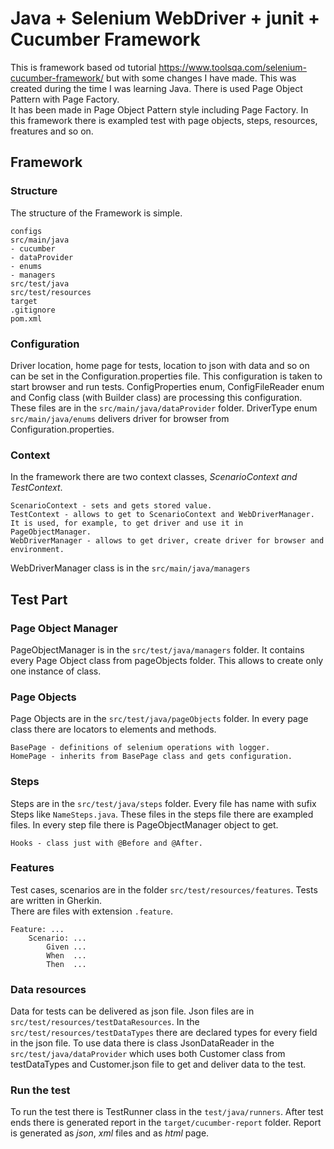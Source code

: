 # Java + Selenium WebDriver + junit + Cucumber Framework
This is framework based od tutorial https://www.toolsqa.com/selenium-cucumber-framework/ but with some changes I have made.
This was created during the time I was learning Java.
There is used Page Object Pattern with Page Factory.  
It has been made in Page Object Pattern style including Page Factory. 
In this framework there is exampled test with page objects, steps, resources, freatures and so on.

## Framework

### Structure
The structure of the Framework is simple. 
```
configs
src/main/java
- cucumber
- dataProvider
- enums
- managers
src/test/java
src/test/resources
target
.gitignore
pom.xml
```

### Configuration
Driver location, home page for tests, location to json with data and so on can be set in the Configuration.properties file.
This configuration is taken to start browser and run tests. 
ConfigProperties enum, ConfigFileReader enum and Config class (with Builder class) are processing this configuration. 
These files are in the `src/main/java/dataProvider` folder.
DriverType enum `src/main/java/enums` delivers driver for browser from Configuration.properties.


### Context
In the framework there are two context classes, *ScenarioContext and TestContext*.

```text
ScenarioContext - sets and gets stored value.
TestContext - allows to get to ScenarioContext and WebDriverManager. It is used, for example, to get driver and use it in PageObjectManager.
WebDriverManager - allows to get driver, create driver for browser and environment.
```

WebDriverManager class is in the `src/main/java/managers`

## Test Part

### Page Object Manager
PageObjectManager is in the `src/test/java/managers` folder.
It contains every Page Object class from pageObjects folder. 
This allows to create only one instance of class. 

### Page Objects
Page Objects are in the `src/test/java/pageObjects` folder. 
In every page class there are locators to elements and methods.

```
BasePage - definitions of selenium operations with logger.
HomePage - inherits from BasePage class and gets configuration.
``` 

### Steps
Steps are in the `src/test/java/steps` folder. Every file has name with sufix Steps like `NameSteps.java`.
These files in the steps file there are exampled files. 
In every step file there is PageObjectManager object to get.  

```
Hooks - class just with @Before and @After.
```
### Features
Test cases, scenarios are in the folder `src/test/resources/features`.
Tests are written in Gherkin.  
There are files with extension `.feature`. 

```gherkin
Feature: ...
    Scenario: ...
        Given ... 
        When  ...
        Then  ...
``` 

### Data resources
Data for tests can be delivered as json file. Json files are in `src/test/resources/testDataResources`.
In the `src/test/resources/testDataTypes` there are declared types for every field in the json file.
To use data there is class JsonDataReader in the `src/test/java/dataProvider` which uses both Customer class from testDataTypes and Customer.json file to get and deliver data to the test.

### Run the test
To run the test there is TestRunner class in the `test/java/runners`.
After test ends there is generated report in the `target/cucumber-report` folder.
Report is generated as *json*, *xml* files and as *html* page.